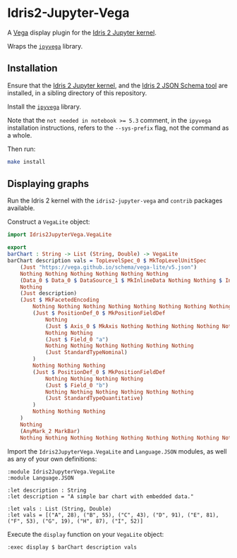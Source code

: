 # Idris2-Jupyter-Vega

A [Vega](https://github.com/vega/vega) display plugin for the [Idris 2 Jupyter kernel](https://github.com/madman-bob/idris2-jupyter).

Wraps the [`ipyvega`](https://github.com/vega/ipyvega/) library.

## Installation

Ensure that the [Idris 2 Jupyter kernel](https://github.com/madman-bob/idris2-jupyter),
and the [Idris 2 JSON Schema tool](https://github.com/madman-bob/idris2-json-schema)
are installed, in a sibling directory of this repository.

Install the [`ipyvega`](https://github.com/vega/ipyvega/) library.

Note that the `not needed in notebook >= 5.3` comment, in the `ipyvega` installation instructions, refers to the `--sys-prefix` flag, not the command as a whole.

Then run:

```bash
make install
```

## Displaying graphs

Run the Idris 2 kernel with the `idris2-jupyter-vega` and `contrib` packages available.

Construct a `VegaLite` object:

```idris
import Idris2JupyterVega.VegaLite

export
barChart : String -> List (String, Double) -> VegaLite
barChart description vals = TopLevelSpec_0 $ MkTopLevelUnitSpec
    (Just "https://vega.github.io/schema/vega-lite/v5.json")
    Nothing Nothing Nothing Nothing Nothing Nothing
    (Data_0 $ Data_0 $ DataSource_1 $ MkInlineData Nothing Nothing $ InlineDataset_3 $ map (\(name, val) => JObject [("a", JString name), ("b", JNumber val)]) vals)
    Nothing
    (Just description)
    (Just $ MkFacetedEncoding
        Nothing Nothing Nothing Nothing Nothing Nothing Nothing Nothing Nothing Nothing Nothing Nothing Nothing Nothing Nothing Nothing Nothing Nothing Nothing Nothing Nothing Nothing Nothing Nothing Nothing Nothing Nothing Nothing Nothing Nothing
        (Just $ PositionDef_0 $ MkPositionFieldDef
            Nothing
            (Just $ Axis_0 $ MkAxis Nothing Nothing Nothing Nothing Nothing Nothing Nothing Nothing Nothing Nothing Nothing Nothing Nothing Nothing Nothing Nothing Nothing Nothing Nothing Nothing (Just $ LabelAngle_0 0) Nothing Nothing Nothing Nothing Nothing Nothing Nothing Nothing Nothing Nothing Nothing Nothing Nothing Nothing Nothing Nothing Nothing Nothing Nothing Nothing Nothing Nothing Nothing Nothing Nothing Nothing Nothing Nothing Nothing Nothing Nothing Nothing Nothing Nothing Nothing Nothing Nothing Nothing Nothing Nothing Nothing Nothing Nothing Nothing Nothing Nothing Nothing Nothing Nothing Nothing Nothing Nothing Nothing Nothing Nothing Nothing Nothing)
            Nothing Nothing
            (Just $ Field_0 "a")
            Nothing Nothing Nothing Nothing Nothing Nothing
            (Just StandardTypeNominal)
        )
        Nothing Nothing Nothing
        (Just $ PositionDef_0 $ MkPositionFieldDef
            Nothing Nothing Nothing Nothing
            (Just $ Field_0 "b")
            Nothing Nothing Nothing Nothing Nothing Nothing
            (Just StandardTypeQuantitative)
        )
        Nothing Nothing Nothing
    )
    Nothing
    (AnyMark_2 MarkBar)
    Nothing Nothing Nothing Nothing Nothing Nothing Nothing Nothing Nothing Nothing Nothing
```

Import the `Idris2JupyterVega.VegaLite` and `Language.JSON` modules, as well as any of your own definitions:

```idris2-repl
:module Idris2JupyterVega.VegaLite
:module Language.JSON

:let description : String
:let description = "A simple bar chart with embedded data."

:let vals : List (String, Double)
:let vals = [("A", 28), ("B", 55), ("C", 43), ("D", 91), ("E", 81), ("F", 53), ("G", 19), ("H", 87), ("I", 52)]
```

Execute the `display` function on your `VegaLite` object:

```idris2-repl
:exec display $ barChart description vals
```
